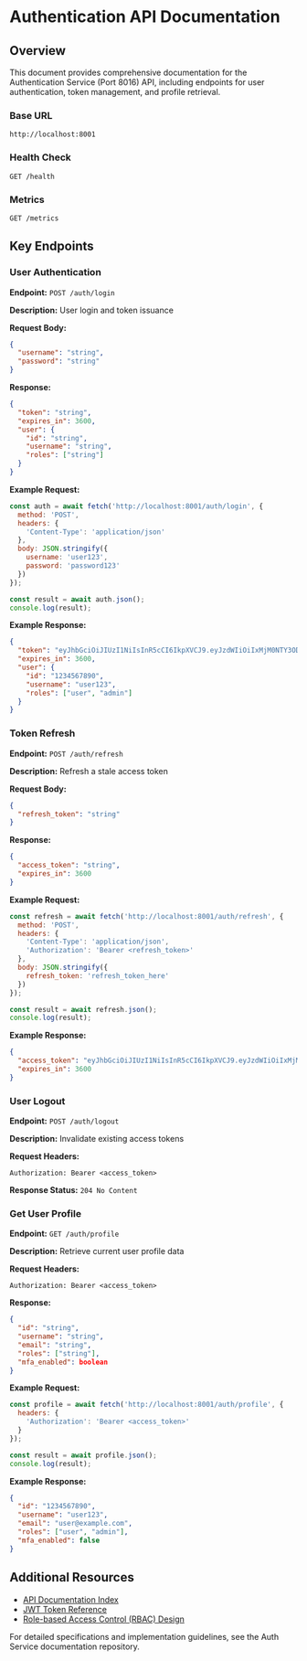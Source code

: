 # Authentication API Documentation

## Overview

This document provides comprehensive documentation for the Authentication Service (Port 8016) API, including endpoints for user authentication, token management, and profile retrieval.

### Base URL

`http://localhost:8001`

### Health Check

`GET /health`

### Metrics

`GET /metrics`

## Key Endpoints

### User Authentication

**Endpoint:** `POST /auth/login`

**Description:** User login and token issuance

**Request Body:**
```json
{
  "username": "string",
  "password": "string"
}
```

**Response:**
```json
{
  "token": "string",
  "expires_in": 3600,
  "user": {
    "id": "string",
    "username": "string",
    "roles": ["string"]
  }
}
```

**Example Request:**
```javascript
const auth = await fetch('http://localhost:8001/auth/login', {
  method: 'POST',
  headers: {
    'Content-Type': 'application/json'
  },
  body: JSON.stringify({
    username: 'user123',
    password: 'password123'
  })
});

const result = await auth.json();
console.log(result);
```

**Example Response:**
```json
{
  "token": "eyJhbGciOiJIUzI1NiIsInR5cCI6IkpXVCJ9.eyJzdWIiOiIxMjM0NTY3ODkwIiwibmFtZSI6IkpvaG4gRG9lIiwiaWF0IjoxNTE2MjM5MDIyfQ.SflKxwRJSMeKKF2QT4fwpMeJf36POk6yJV_adQssw5c",
  "expires_in": 3600,
  "user": {
    "id": "1234567890",
    "username": "user123",
    "roles": ["user", "admin"]
  }
}
```

### Token Refresh

**Endpoint:** `POST /auth/refresh`

**Description:** Refresh a stale access token

**Request Body:**
```json
{
  "refresh_token": "string"
}
```

**Response:**
```json
{
  "access_token": "string",
  "expires_in": 3600
}
```

**Example Request:**
```javascript
const refresh = await fetch('http://localhost:8001/auth/refresh', {
  method: 'POST',
  headers: {
    'Content-Type': 'application/json',
    'Authorization': 'Bearer <refresh_token>'
  },
  body: JSON.stringify({
    refresh_token: 'refresh_token_here'
  })
});

const result = await refresh.json();
console.log(result);
```

**Example Response:**
```json
{
  "access_token": "eyJhbGciOiJIUzI1NiIsInR5cCI6IkpXVCJ9.eyJzdWIiOiIxMjM0NTY3ODkwIiwibmFtZSI6IkpvaG4gRG9lIiwiaWF0IjoxNTE2MjM5MDIyfQ.SflKxwRJSMeKKF2QT4fwpMeJf36POk6yJV_adQssw5c",
  "expires_in": 3600
}
```

### User Logout

**Endpoint:** `POST /auth/logout`

**Description:** Invalidate existing access tokens

**Request Headers:**
```http
Authorization: Bearer <access_token>
```

**Response Status:**
`204 No Content`

### Get User Profile

**Endpoint:** `GET /auth/profile`

**Description:** Retrieve current user profile data

**Request Headers:**
```http
Authorization: Bearer <access_token>
```

**Response:**
```json
{
  "id": "string",
  "username": "string",
  "email": "string",
  "roles": ["string"],
  "mfa_enabled": boolean
}
```

**Example Request:**
```javascript
const profile = await fetch('http://localhost:8001/auth/profile', {
  headers: {
    'Authorization': 'Bearer <access_token>'
  }
});

const result = await profile.json();
console.log(result);
```

**Example Response:**
```json
{
  "id": "1234567890",
  "username": "user123",
  "email": "user@example.com",
  "roles": ["user", "admin"],
  "mfa_enabled": false
}
```

## Additional Resources

- [API Documentation Index](index.md)
- [JWT Token Reference](jwt.md)
- [Role-based Access Control (RBAC) Design](rbac.md)

For detailed specifications and implementation guidelines, see the Auth Service documentation repository.